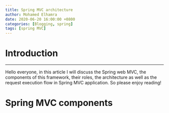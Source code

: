 ```yaml
---
title: Spring MVC architecture
author: Mohamed Elhamra
date: 2020-06-20 16:00:00 +0800
categories: [Blogging, spring]
tags: [spring MVC]
---
```


# Introduction 

--------------------------------------

Hello everyone, in this article I will discuss the Spring web MVC, the components of this framework, their roles, the architecture as well as the request execution flow in Spring MVC application.
So please enjoy reading!

# Spring MVC components
